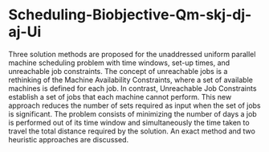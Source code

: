 # Scheduling-Biobjective-Qm-skj-dj-aj-Ui
Three solution methods are proposed for the unaddressed uniform parallel machine scheduling problem with time windows, set-up times, and unreachable job constraints. The concept of unreachable jobs is a rethinking of the Machine Availability Constraints, where a set of available machines is defined for each job. In contrast, Unreachable Job Constraints establish a set of jobs that each machine cannot perform. This new approach reduces the number of sets required as input when the set of jobs is significant. The problem consists of minimizing the number of days a job is performed out of its time window and simultaneously the time taken to travel the total distance required by the solution. An exact method and two heuristic approaches are discussed.
